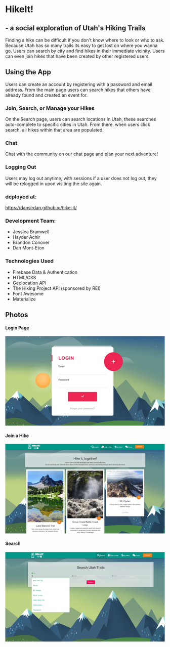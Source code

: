 # HikeIt! 
## - a social exploration of Utah's Hiking Trails
Finding a hike can be difficult if you don't know where to look or who to ask. Because Utah has so many trails its easy to get lost on where you wanna go. Users can search by city and find hikes in their immediate vicinity. Users can even join hikes that have been created by other registered users.

## Using the App
Users can create an account by registering with a password and email address. From the main page users can search hikes that others have already found and created an event for. 

### Join, Search, or Manage your Hikes
On the Search page, users can search locations in Utah, these searches auto-complete to specific cities in Utah. From there, when users click search, all hikes within that area are populated.

### Chat
Chat with the community on our chat page and plan your next adventure!

### Logging Out
Users may log out anytime, with sessions if a user does not log out, they will be relogged in upon visiting the site again.

### deployed at:
https://dansirdan.github.io/hike-it/

### Development Team:

- Jessica Bramwell
- Hayder Achir
- Brandon Conover
- Dan Mont-Eton

### Technologies Used
- Firebase Data & Authentication
- HTML/CSS
- Geolocation API
- The Hiking Project API (sponsored by REI)
- Font Awesome
- Materialize

## Photos

#### Login Page
<img src="./assets/images/login.JPG" alt="login">

#### Join a Hike
<img src="./assets/images/join.JPG" alt="join">

#### Search
<img src="./assets/images/search.png" alt="search">
